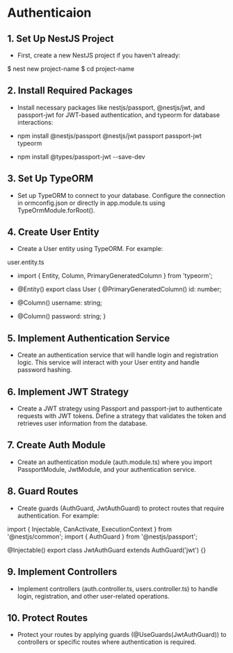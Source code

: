 # Authenticaion
## 1. Set Up NestJS Project
- First, create a new NestJS project if you haven't already:

$ nest new project-name
$ cd project-name

## 2. Install Required Packages
- Install necessary packages like nestjs/passport, @nestjs/jwt, and passport-jwt for JWT-based authentication, and typeorm for database interactions:

- npm install @nestjs/passport @nestjs/jwt passport passport-jwt typeorm
- npm install @types/passport-jwt --save-dev

## 3. Set Up TypeORM
- Set up TypeORM to connect to your database. Configure the connection in ormconfig.json or directly in app.module.ts using TypeOrmModule.forRoot().

## 4. Create User Entity
- Create a User entity using TypeORM. For example:

user.entity.ts
- import { Entity, Column, PrimaryGeneratedColumn } from 'typeorm';

- @Entity()
export class User {
  @PrimaryGeneratedColumn()
  id: number;

- @Column()
  username: string;

-  @Column()
  password: string;
}

## 5. Implement Authentication Service
- Create an authentication service that will handle login and registration logic. This service will interact with your User entity and handle password hashing.

## 6. Implement JWT Strategy
- Create a JWT strategy using Passport and passport-jwt to authenticate requests with JWT tokens. Define a strategy that validates the token and retrieves user information from the database.

## 7. Create Auth Module
- Create an authentication module (auth.module.ts) where you import PassportModule, JwtModule, and your authentication service.

## 8. Guard Routes
- Create guards (AuthGuard, JwtAuthGuard) to protect routes that require authentication. For example:

import { Injectable, CanActivate, ExecutionContext } from '@nestjs/common';
import { AuthGuard } from '@nestjs/passport';

@Injectable()
export class JwtAuthGuard extends AuthGuard('jwt') {}

## 9. Implement Controllers
- Implement controllers (auth.controller.ts, users.controller.ts) to handle login, registration, and other user-related operations.

## 10. Protect Routes
- Protect your routes by applying guards (@UseGuards(JwtAuthGuard)) to controllers or specific routes where authentication is required.

